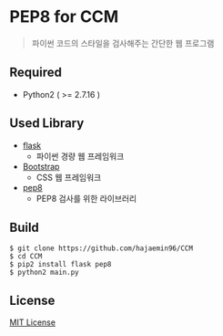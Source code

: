 # PEP8 for CCM

> 파이썬 코드의 스타일을 검사해주는 간단한 웹 프로그램 

## Required

* Python2 ( >= 2.7.16 )

## Used Library

* [flask](https://www.palletsprojects.com/p/flask/)
    * 파이썬 경량 웹 프레임워크
* [Bootstrap](https://getbootstrap.com/)
    * CSS 웹 프레임워크
* [pep8](https://pep8.readthedocs.io/)
    * PEP8 검사를 위한 라이브러리

## Build

```
$ git clone https://github.com/hajaemin96/CCM
$ cd CCM
$ pip2 install flask pep8
$ python2 main.py
```

## License

[MIT License](https://opensource.org/licenser/MIT)
